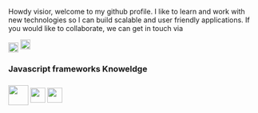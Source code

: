 Howdy visior, welcome to my github profile. I like to learn and work with new technologies so I can build scalable and user friendly applications.
If you would like to collaborate, we can get in touch via

<a href="mailto: vaibhav-malik@live.com" target="_blank" rel="noopener noreferrer"><img align="center" src="https://upload.wikimedia.org/wikipedia/commons/thumb/f/f7/Microsoft_Outlook_2013-2019_logo.svg/640px-Microsoft_Outlook_2013-2019_logo.svg.png" height="20" /></a>
<a href="https://www.linkedin.com/in/vaibhav-malik-b82a8a2b" target="_blank" rel="noopener noreferrer"> <img src="https://upload.wikimedia.org/wikipedia/commons/thumb/c/ca/LinkedIn_logo_initials.png/640px-LinkedIn_logo_initials.png" width="20"/></a>
<br/>

<h3>Javascript frameworks Knoweldge<h3/>
<img align="center" src="https://upload.wikimedia.org/wikipedia/commons/thumb/c/cf/Angular_full_color_logo.svg/768px-Angular_full_color_logo.svg.png?20160527092314" height="40" />
<img align="center" src="https://upload.wikimedia.org/wikipedia/commons/thumb/a/a7/React-icon.svg/768px-React-icon.svg.png?20220125121207" height="30" />
<img align="center" src="https://upload.wikimedia.org/wikipedia/commons/thumb/d/d9/Node.js_logo.svg/640px-Node.js_logo.svg.png" height="30" />
